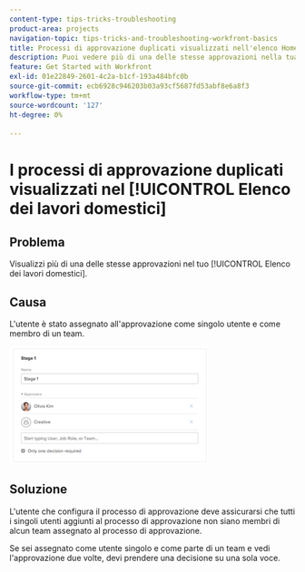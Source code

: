 ```yaml
---
content-type: tips-tricks-troubleshooting
product-area: projects
navigation-topic: tips-tricks-and-troubleshooting-workfront-basics
title: Processi di approvazione duplicati visualizzati nell'elenco Home Work
description: Puoi vedere più di una delle stesse approvazioni nella tua Home Work List.
feature: Get Started with Workfront
exl-id: 01e22849-2601-4c2a-b1cf-193a484bfc0b
source-git-commit: ecb6928c946203b03a93cf5687fd53abf8e6a8f3
workflow-type: tm+mt
source-wordcount: '127'
ht-degree: 0%

---
```


# I processi di approvazione duplicati visualizzati nel [!UICONTROL Elenco dei lavori domestici]

## Problema

Visualizzi più di una delle stesse approvazioni nel tuo [!UICONTROL Elenco dei lavori domestici].

## Causa

L&#39;utente è stato assegnato all&#39;approvazione come singolo utente e come membro di un team.

![](assets/stages-approval-350x208.png)

## Soluzione

L&#39;utente che configura il processo di approvazione deve assicurarsi che tutti i singoli utenti aggiunti al processo di approvazione non siano membri di alcun team assegnato al processo di approvazione.

Se sei assegnato come utente singolo e come parte di un team e vedi l&#39;approvazione due volte, devi prendere una decisione su una sola voce.
